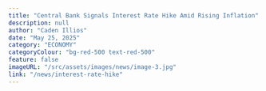 ```yaml
---
title: "Central Bank Signals Interest Rate Hike Amid Rising Inflation"
description: null
author: "Caden Illios"
date: "May 25, 2025"
category: "ECONOMY"
categoryColour: "bg-red-500 text-red-500"
feature: false
imageURL: "/src/assets/images/news/image-3.jpg"
link: "/news/interest-rate-hike"
---
```

